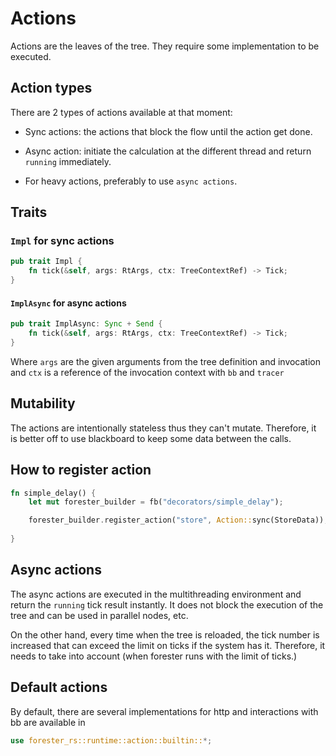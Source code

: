 # Actions

Actions are the leaves of the tree. They require some implementation to be executed.


## Action types

There are 2 types of actions available at that moment:
- Sync actions: the actions that block the flow until the action get done.
- Async action: initiate the calculation at the different thread and return `running` immediately.

- For heavy actions, preferably to use `async actions`.

## Traits

### `Impl` for sync actions

```rust
pub trait Impl {
    fn tick(&self, args: RtArgs, ctx: TreeContextRef) -> Tick;
}
```

#### `ImplAsync` for async actions
```rust
pub trait ImplAsync: Sync + Send {
    fn tick(&self, args: RtArgs, ctx: TreeContextRef) -> Tick;
}
```

Where `args` are the given arguments from the tree definition and invocation and `ctx` 
is a reference of the invocation context with `bb` and `tracer`  

## Mutability
The actions are intentionally stateless thus they can't mutate.
Therefore, it is better off to use blackboard to keep some data between the calls.

## How to register action

```rust
fn simple_delay() {
    let mut forester_builder = fb("decorators/simple_delay");

    forester_builder.register_action("store", Action::sync(StoreData));
 
}
```

## Async actions

The async actions are executed in the multithreading environment and return the `running` tick result instantly.
It does not block the execution of the tree and can be used in parallel nodes, etc.

On the other hand, every time when the tree is reloaded, the tick number is increased that can exceed the limit on ticks 
if the system has it. Therefore, it needs to take into account (when forester runs with the limit of ticks.)


## Default actions

By default, there are several implementations for http and interactions with bb are available in  

```rust
use forester_rs::runtime::action::builtin::*;
```
